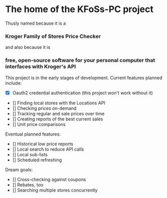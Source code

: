 # The home of the KFoSs-PC project

Thusly named because it is a 
### **K**roger **F**amily **o**f **S**tore**s** **P**rice **C**hecker
and also because it is 
### **f**ree, **o**pen-**s**ource **s**oftware for your **p**ersonal **c**omputer that interfaces with **K**roger's API

This project is in the early stages of development.
Current features planned include:

- [x] Oauth2 credential authentication (this project won't work without it)
- [] Finding local stores with the Locations API
- [] Checking prices on-demand
- [] Tracking regular and sale prices over time
- [] Creating reports of the best current sales 
- [] Unit price comparisons

Eventual planned features:
- [] Historical low price reports
- [] Local search to reduce API calls
- [] Local sub-lists
- [] Scheduled refreshing

Dream goals:
- [] Cross-checking against coupons
- [] Rebates, too
- [] Searching multiple stores concurrently